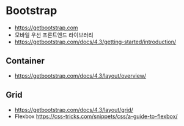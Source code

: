 # Bootstrap
* https://getbootstrap.com
* 모바일 우선 프론트엔드 라이브러리
* https://getbootstrap.com/docs/4.3/getting-started/introduction/

## Container
* https://getbootstrap.com/docs/4.3/layout/overview/

## Grid
* https://getbootstrap.com/docs/4.3/layout/grid/
* Flexbox https://css-tricks.com/snippets/css/a-guide-to-flexbox/


